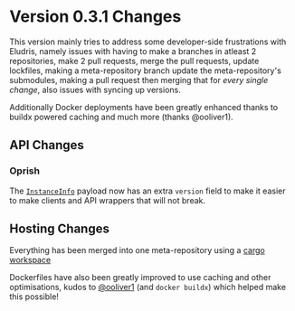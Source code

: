 # Version 0.3.1 Changes

This version mainly tries to address some developer-side frustrations with Eludris,
namely issues with having to make a branches in atleast 2 repositories, make 2 pull
requests, merge the pull requests, update lockfiles, making a meta-repository branch
update the meta-repository's submodules, making a pull request then merging that
for *every single change*, also issues with syncing up versions.

Additionally Docker deployments have been greatly enhanced thanks to buildx powered
caching and much more (thanks @ooliver1).

## API Changes

### Oprish

The [`InstanceInfo`](./models/instance_info.md) payload now has an extra `version`
field to make it easier to make clients and API wrappers that will not break.

## Hosting Changes

Everything has been merged into one meta-repository using a [cargo workspace](https://doc.rust-lang.org/cargo/reference/workspaces.html)

Dockerfiles have also been greatly improved to use caching and other optimisations,
kudos to [@ooliver1](https://github.com/ooliver1) (and `docker buildx`) which helped
make this possible!
